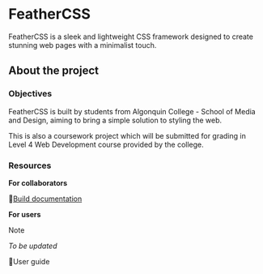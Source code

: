 # FeatherCSS
FeatherCSS is a sleek and lightweight CSS framework designed to create stunning web pages with a minimalist touch.

## About the project

### Objectives
FeatherCSS is built by students from Algonquin College - School of Media and Design, aiming to bring a simple solution to styling the web.

This is also a coursework project which will be submitted for grading in Level 4 Web Development course provided by the college.

### Resources
**For collaborators**

🔗[Build documentation](docs/build.md)

**For users**
>[!NOTE]
*To be updated*

🔗User guide 

